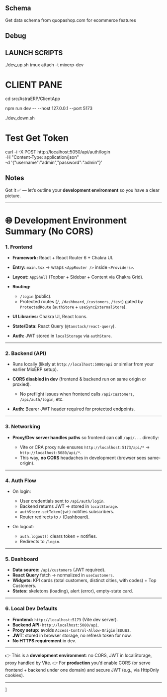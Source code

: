 ## Schema
Get data schema from quopashop.com for ecommerce features


## Debug



## LAUNCH SCRIPTS

./dev_up.sh
tmux attach -t mixerp-dev

# CLIENT PANE

cd src/AstraERP/ClientApp


npm run dev -- --host 127.0.0.1 --port 5173


./dev_down.sh

# Test Get Token

  curl -i -X POST http://localhost:5050/api/auth/login \
  -H "Content-Type: application/json" \
  -d '{"username":"admin","password":"admin"}'



## Notes
Got it ✅ — let’s outline your **development environment** so you have a clear picture.

---

# 🌐 Development Environment Summary (No CORS)

### 1. **Frontend**

* **Framework:** React + React Router 6 + Chakra UI.
* **Entry:** `main.tsx` → wraps `<AppRouter />` inside `<Providers>`.
* **Layout:** `AppShell` (Topbar + Sidebar + Content via Chakra Grid).
* **Routing:**

  * `/login` (public).
  * Protected routes (`/`, `/dashboard`, `/customers`, `/test`) gated by `ProtectedRoute` (`authStore` + `useSyncExternalStore`).
* **UI Libraries:** Chakra UI, React Icons.
* **State/Data:** React Query (`@tanstack/react-query`).
* **Auth:** JWT stored in `localStorage` via `authStore`.

---

### 2. **Backend (API)**

* Runs locally (likely at `http://localhost:5080/api` or similar from your earlier MixERP setup).
* **CORS disabled in dev** (frontend & backend run on same origin or proxied).

  * No preflight issues when frontend calls `/api/customers`, `/api/auth/login`, etc.
* **Auth:** Bearer JWT header required for protected endpoints.

---

### 3. **Networking**

* **Proxy/Dev server handles paths** so frontend can call `/api/...` directly:

  * Vite or CRA proxy rule ensures `http://localhost:5173/api/*` → `http://localhost:5080/api/*`.
  * This way, **no CORS** headaches in development (browser sees same-origin).

---

### 4. **Auth Flow**

* On login:

  * User credentials sent to `/api/auth/login`.
  * Backend returns JWT → stored in `localStorage`.
  * `authStore.setToken(jwt)` notifies subscribers.
  * Router redirects to `/` (Dashboard).
* On logout:

  * `auth.logout()` clears token + notifies.
  * Redirects to `/login`.

---

### 5. **Dashboard**

* **Data source:** `/api/customers` (JWT required).
* **React Query** fetch → normalized in `useCustomers`.
* **Widgets:** KPI cards (total customers, distinct cities, with codes) + Top Customers.
* **States:** skeletons (loading), alert (error), empty-state card.

---

### 6. **Local Dev Defaults**

* **Frontend:** `http://localhost:5173` (Vite dev server).
* **Backend API:** `http://localhost:5080/api`.
* **Proxy setup:** avoids `Access-Control-Allow-Origin` issues.
* **JWT:** stored in browser storage, no refresh token for now.
* **No HTTPS requirement** in dev.

---

👉 This is a **development environment**: no CORS, JWT in localStorage, proxy handled by Vite.
👉 For **production** you’d enable CORS (or serve frontend + backend under one domain) and secure JWT (e.g., via HttpOnly cookies).

---
]